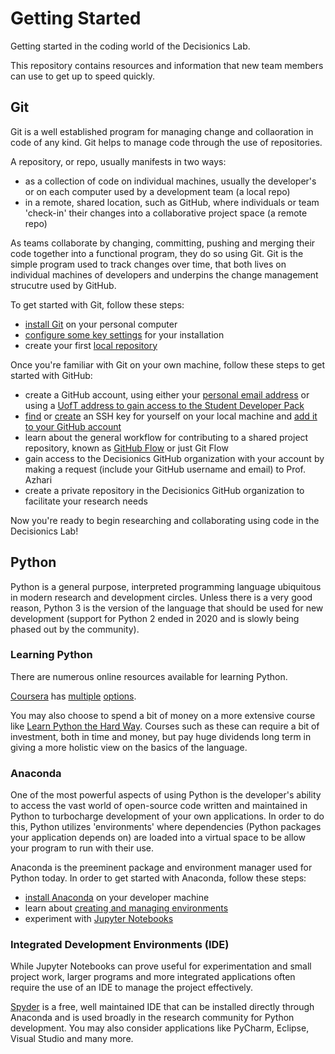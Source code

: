 # Getting Started
Getting started in the coding world of the Decisionics Lab.

This repository contains resources and information that new team members can use to get up to speed quickly.

## Git
Git is a well established program for managing change and collaoration in code of any kind. Git helps to manage code through the use of repositories.

A repository, or repo, usually manifests in two ways:
* as a collection of code on individual machines, usually the developer's or on each computer used by a development team (a local repo)
* in a remote, shared location, such as GitHub, where individuals or team 'check-in' their changes into a collaborative project space (a remote repo)

As teams collaborate by changing, committing, pushing and merging their code together into a functional program, they do so using Git. Git is the simple program used to track changes over time, that both lives on individual machines of developers and underpins the change management strucutre used by GitHub.

To get started with Git, follow these steps:
* [install Git](https://git-scm.com/book/en/v2/Getting-Started-Installing-Git) on your personal computer 
* [configure some key settings](https://git-scm.com/book/en/v2/Getting-Started-First-Time-Git-Setup) for your installation
* create your first [local repository](https://git-scm.com/book/en/v2/Git-Basics-Getting-a-Git-Repository)


Once you're familiar with Git on your own machine, follow these steps to get started with GitHub:
* create a GitHub account, using either your [personal email address](https://docs.github.com/en/get-started/signing-up-for-github/signing-up-for-a-new-github-account) or using a [UofT address to gain access to the Student Developer Pack](https://education.github.com/pack)
* [find](https://docs.github.com/en/authentication/connecting-to-github-with-ssh/checking-for-existing-ssh-keys) or [create](https://docs.github.com/en/authentication/connecting-to-github-with-ssh/generating-a-new-ssh-key-and-adding-it-to-the-ssh-agent) an SSH key for yourself on your local machine and [add it to your GitHub account](https://docs.github.com/en/authentication/connecting-to-github-with-ssh/adding-a-new-ssh-key-to-your-github-account) 
* learn about the general workflow for contributing to a shared project repository, known as [GitHub Flow](https://git-scm.com/book/en/v2/GitHub-Contributing-to-a-Project) or just Git Flow
* gain access to the Decisionics GitHub organization with your account by making a request (include your GitHub username and email) to Prof. Azhari 
* create a private repository in the Decisionics GitHub organization to facilitate your research needs

Now you're ready to begin researching and collaborating using code in the Decisionics Lab!

## Python
Python is a general purpose, interpreted programming language ubiquitous in modern research and development circles. Unless there is a very good reason, Python 3 is the version of the language that should be used for new development (support for Python 2 ended in 2020 and is slowly being phased out by the community).

### Learning Python
There are numerous online resources available for learning Python. 

[Coursera](https://www.coursera.org/specializations/python) has [multiple](https://www.coursera.org/learn/python-for-applied-data-science-ai?utm_medium=sem&utm_source=gg&utm_campaign=B2C_NAMER_ibm-data-analyst_ibm_FTCOF_professional-certificates_country-US-country-CA&campaignid=19984826761&adgroupid=147671564346&device=c&keyword=&matchtype=&network=g&devicemodel=&adposition=&creativeid=655104109350&hide_mobile_promo&gclid=CjwKCAjw3ueiBhBmEiwA4BhspOmJHXXQxaPZXdc8M3PoeyRnzkzNUfEsUBaXxdTnwtgCLo6EiD_mZxoCLUEQAvD_BwE) [options](https://www.coursera.org/learn/get-started-with-python).

You may also choose to spend a bit of money on a more extensive course like [Learn Python the Hard Way](https://learnpythonthehardway.org/python3/). Courses such as these can require a bit of investment, both in time and money, but pay huge dividends long term in giving a more holistic view on the basics of the language.

### Anaconda
One of the most powerful aspects of using Python is the developer's ability to access the vast world of open-source code written and maintained in Python to turbocharge development of your own applications. In order to do this, Python utilizes 'environments' where dependencies (Python packages your application depends on) are loaded into a virtual space to be allow your program to run with their use.

Anaconda is the preeminent package and environment manager used for Python today. In order to get started with Anaconda, follow these steps:
* [install Anaconda](https://docs.anaconda.com/free/anaconda/install/index.html) on your developer machine
* learn about [creating and managing environments](https://conda.io/projects/conda/en/latest/user-guide/getting-started.html#managing-environments)
* experiment with [Jupyter Notebooks](https://jupyter-notebook-beginner-guide.readthedocs.io/en/latest/) 

### Integrated Development Environments (IDE)
While Jupyter Notebooks can prove useful for experimentation and small project work, larger programs and more integrated applications often require the use of an IDE to manage the project effectively.

[Spyder](https://www.spyder-ide.org/) is a free, well maintained IDE that can be installed directly through Anaconda and is used broadly in the research community for Python development. You may also consider applications like PyCharm, Eclipse, Visual Studio and many more.